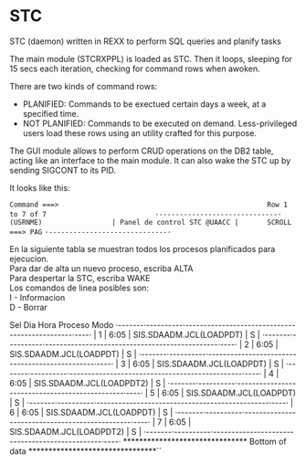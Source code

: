 STC
===

STC (daemon) written in REXX to perform SQL queries and planify tasks

The main module (STCRXPPL) is loaded as STC. Then it loops, sleeping for 15 secs each iteration,
checking for command rows when awoken.

There are two kinds of command rows:

- PLANIFIED: Commands to be exectued certain days a week, at a specified time.
- NOT PLANIFIED: Commands to be executed on demand. Less-privileged users load these rows using 
an utility crafted for this purpose.

The GUI module allows to perform CRUD operations on the DB2 table, acting like an interface to the main module.
It can also wake the STC up by sending SIGCONT to its PID.

It looks like this:

 ``Command ===>                                                   Row 1 to 7 of 7 ``
``                          ·-----------------------------·                       ``
 ``(USRNME)                 | Panel de control STC @UAACC |       SCROLL  ===> PAG``
                          ``·-----------------------------·                       ``
                                                                                
  En la siguiente tabla se muestran todos los procesos planificados para        
  ejecucion.                                                                    
  Para dar de alta un nuevo proceso, escriba ALTA                               
  Para despertar la STC, escriba WAKE                                           
  Los comandos de linea posibles son:                                           
    I  - Informacion                                                            
    D  - Borrar                                                                 
                                                                                
  Sel     Dia      Hora                     Proceso                        Modo 
       ·-------·----------·-----------------------------------------------·----·
       |     1 |     6:05 |                       SIS.SDAADM.JCL(LOADPDT) |  S |
       ·-------·----------·-----------------------------------------------·----·
       |     2 |     6:05 |                       SIS.SDAADM.JCL(LOADPDT) |  S |
       ·-------·----------·-----------------------------------------------·----·
       |     3 |     6:05 |                       SIS.SDAADM.JCL(LOADPDT) |  S |
       ·-------·----------·-----------------------------------------------·----·
       |     4 |     6:05 |                      SIS.SDAADM.JCL(LOADPDT2) |  S |
       ·-------·----------·-----------------------------------------------·----·
       |     5 |     6:05 |                       SIS.SDAADM.JCL(LOADPDT) |  S |
       ·-------·----------·-----------------------------------------------·----·
       |     6 |     6:05 |                       SIS.SDAADM.JCL(LOADPDT) |  S |
       ·-------·----------·-----------------------------------------------·----·
       |     7 |     6:05 |                      SIS.SDAADM.JCL(LOADPDT2) |  S |
       ·-------·----------·-----------------------------------------------·----·
 ******************************* Bottom of data ********************************``
 
